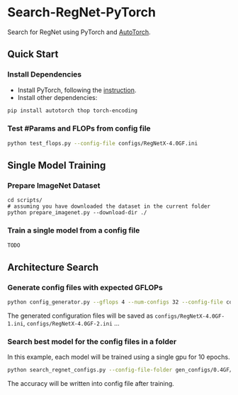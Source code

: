 # Search-RegNet-PyTorch

Search for RegNet using PyTorch and [AutoTorch](http://autotorch.org/).

## Quick Start

### Install Dependencies

- Install PyTorch, following the [instruction](https://pytorch.org/get-started/locally/).
- Install other dependencies:
```bash
pip install autotorch thop torch-encoding
```

### Test #Params and FLOPs from config file
```bash
python test_flops.py --config-file configs/RegNetX-4.0GF.ini
```

## Single Model Training

### Prepare ImageNet Dataset
```
cd scripts/
# assuming you have downloaded the dataset in the current folder
python prepare_imagenet.py --download-dir ./
```

### Train a single model from a config file
```bash
TODO
```

## Architecture Search

### Generate config files with expected GFLOPs
```bash
python config_generator.py --gflops 4 --num-configs 32 --config-file configs/RegNetX-4.0GF
```

The generated configuration files will be saved as `configs/RegNetX-4.0GF-1.ini`,
`configs/RegNetX-4.0GF-2.ini` ...

### Search best model for the config files in a folder
In this example, each model will be trained using a single gpu for 10 epochs. 

```bash
python search_regnet_configs.py --config-file-folder gen_configs/0.4GF/ --output-folder out_configs/ --epochs 25
```
The accuracy will be written into config file after training.
